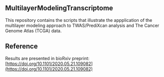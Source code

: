 ## MultilayerModelingTranscriptome

This repository contains the scripts that illustrate the appplication of the multilayer modeling approach to TWAS/PrediXcan analysis and The Cancer Genome Atlas (TCGA) data. 

## Reference
Results are presented in bioRxiv preprint: [https://doi.org/10.1101/2020.05.21.109082](https://doi.org/10.1101/2020.05.21.109082)
